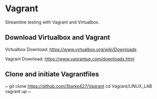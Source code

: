 # Vagrant
Streamline testing with Vagrant and Virtualbox.

## Download Virtualbox and Vagrant

Virtualbox Download: https://www.virtualbox.org/wiki/Downloads

Vagrant Download: https://www.vagrantup.com/downloads.html

## Clone and initiate Vagrantfiles

~
git clone https://github.com/Starke427/Vagrant
cd Vagrant/LINUX_LAB
vagrant up
~
